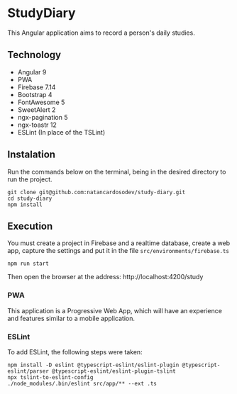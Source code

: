 # StudyDiary
This Angular application aims to record a person's daily studies.

## Technology
- Angular 9
- PWA
- Firebase 7.14
- Bootstrap 4
- FontAwesome 5
- SweetAlert 2
- ngx-pagination 5
- ngx-toastr 12
- ESLint (In place of the TSLint)

## Instalation
Run the commands below on the terminal, being in the desired directory to run the project.
```shell
git clone git@github.com:natancardosodev/study-diary.git
cd study-diary
npm install
```
## Execution
You must create a project in Firebase and a realtime database, create a web app, capture the settings and put it in the file `src/environments/firebase.ts`
```shell
npm run start
```
Then open the browser at the address: http://localhost:4200/study

### PWA
This application is a Progressive Web App, which will have an experience and features similar to a mobile application.

### ESLint
To add ESLint, the following steps were taken:
```shell
npm install -D eslint @typescript-eslint/eslint-plugin @typescript-eslint/parser @typescript-eslint/eslint-plugin-tslint
npx tslint-to-eslint-config
./node_modules/.bin/eslint src/app/** --ext .ts
```

